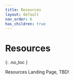 ```yaml
---
title: Resources
layout: default
nav_order: 6
has_children: true
---
```


# Resources
{: .no_toc }

Resources Landing Page, TBD!

